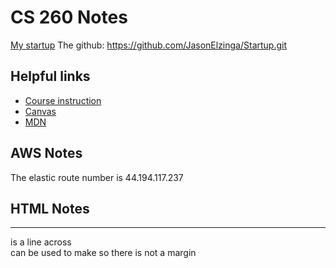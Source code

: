 # CS 260 Notes

[My startup](https://thenamegame.click)
The github: https://github.com/JasonElzinga/Startup.git

## Helpful links

- [Course instruction](https://github.com/webprogramming260)
- [Canvas](https://byu.instructure.com)
- [MDN](https://developer.mozilla.org)

## AWS Notes

The elastic route number is 44.194.117.237

## HTML Notes

<hr> is a line across
<div> can be used to make so there is not a margin

